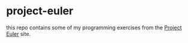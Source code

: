# project-euler

this repo contains some of my programming exercises from the [Project Euler](https://projecteuler.net/about) site. 